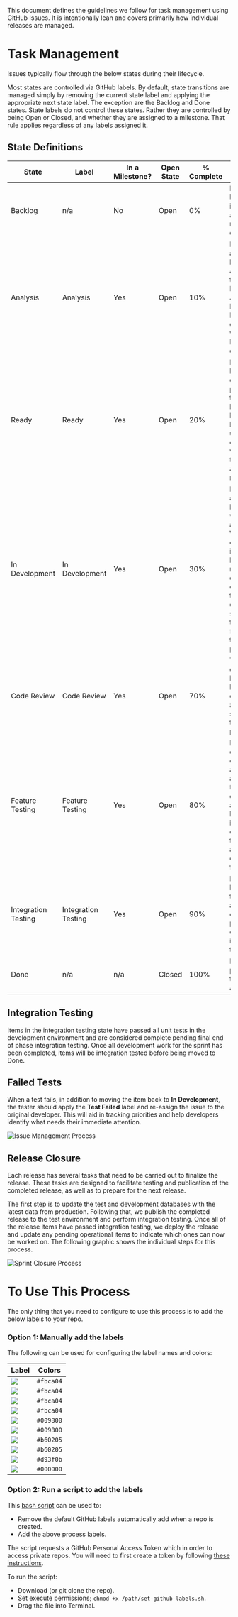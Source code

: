 This document defines the guidelines we follow for task management using GitHub Issues.  It is intentionally lean and covers primarily how individual releases are managed.

# Task Management
Issues typically flow through the below states during their lifecycle.

Most states are controlled via GitHub labels. By default, state transitions are
managed simply by removing the current state label and applying the appropriate
next state label. The exception are the Backlog and Done states. State labels do not control these
states. Rather they are controlled by being Open or Closed, and whether they are
assigned to a milestone. That rule applies regardless of any labels assigned it.

## State Definitions

State | Label | In a Milestone? | Open State | % Complete | Description
---|---|---|---|---|---
Backlog | n/a | No | Open | 0% | Issues have been identified but are not yet ready for development.
Analysis | Analysis |Yes | Open | 10% | Issues are actively being analyzed, typically by a Business Analyst or Lead Developer, to ensure the work is Ready for development.
Ready | Ready | Yes | Open  | 20% | Issues have been fleshed out to the point where they are believed to be ready to be acted upon by developers working on the associated milestone.
In Development | In Development | Yes | Open | 30% | Issues are actively being worked on by a developer.  With the exception of items that are blocked or returned to development due to failed tests, each developer should strive to have as few items in this state as possible.
Code Review | Code Review | Yes | Open | 70% | The developer believes he/she is complete and has submitted the issue for peer review.
Feature Testing | Feature Testing | Yes | Open | 80% | Issues are code complete and can be acted on by testers.  All code is assumed to be checked in and deployed to the appropriate environments for testing.
Integration Testing | Integration Testing | Yes | Open | 90% | Issues have been unit tested and are ready for closure pending end of sprint integration testing.
Done | n/a | n/a | Closed | 100% | Issues have passed testing and are closed.


## Integration Testing
Items in the integration testing state have passed all unit tests in the development environment and are considered complete pending final end of phase integration testing.  Once all development work for the sprint has been completed, items will be integration tested before being moved to Done.

## Failed Tests
When a test fails, in addition to moving the item back to **In Development**, the tester should apply the **Test Failed** label and re-assign the issue to the original developer.  This will aid in tracking priorities and help developers identify what needs their immediate attention.

![Issue Management Process](flowcharts/software-development-process.png)

## Release Closure
Each release has several tasks that need to be carried out to finalize the release.  These tasks are designed to facilitate testing and publication of the completed release, as well as to prepare for the next release.

The first step is to update the test and development databases with the latest data from production.  Following that, we publish the completed release to the test environment and perform integration testing.  Once all of the release items have passed integration testing, we deploy the release and update any pending operational items to indicate which ones can now be worked on.  The following graphic shows the individual steps for this process.

![Sprint Closure Process](flowcharts/sprint-closure.png)

# To Use This Process

The only thing that you need to configure to use this process is to add the below labels to your repo.

### Option 1: Manually add the labels

The following can be used for configuring the label names and colors:

Label | Colors
---|---
![](img-labels/analysis.png) | `#fbca04`
![](img-labels/ready.png) | `#fbca04`
![](img-labels/in-development.png) | `#fbca04`
![](img-labels/code-review.png) | `#fbca04`
![](img-labels/feature-testing.png) | `#009800`
![](img-labels/integration-testing.png) | `#009800`
![](img-labels/blocked.png) | `#b60205`
![](img-labels/test-failed.png) | `#b60205`
![](img-labels/bug.png) | `#d93f0b`
![](img-labels/trash.png) | `#000000`

### Option 2: Run a script to add the labels

This [bash script](/set-github-labels.sh) can be used to:
* Remove the default GitHub labels automatically add when a repo is created.
* Add the above process labels.

The script requests a GitHub Personal Access Token which in order to access private repos. You will need to first create a token by following [these instructions](https://help.github.com/articles/creating-an-access-token-for-command-line-use/).

To run the script:
* Download (or git clone the repo).
* Set execute permissions; `chmod +x /path/set-github-labels.sh`.
* Drag the file into Terminal.

